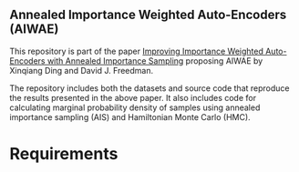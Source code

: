 ## Annealed Importance Weighted Auto-Encoders (AIWAE)

This repository is part of the paper [Improving Importance Weighted Auto-Encoders with Annealed Importance Sampling](https://arxiv.org/abs/1906.04904) proposing AIWAE by Xinqiang Ding and David J. Freedman.

The repository includes both the datasets and source code that reproduce the results presented in the above paper.
It also includes code for calculating marginal probability density of samples using annealed importance sampling (AIS) and Hamiltonian Monte Carlo (HMC).

# Requirements


